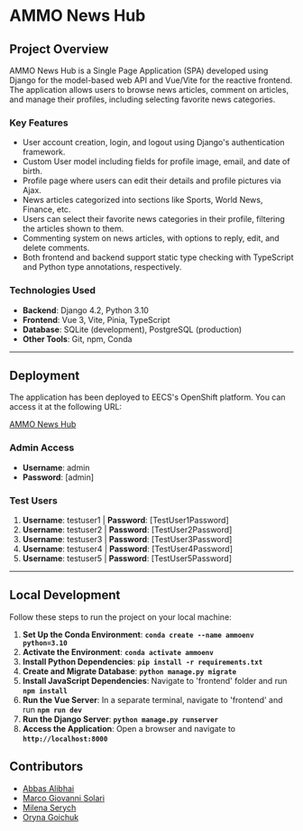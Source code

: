 # **AMMO News Hub**

## **Project Overview**

AMMO News Hub is a Single Page Application (SPA) developed using Django for the model-based web API and Vue/Vite for the reactive frontend. The application allows users to browse news articles, comment on articles, and manage their profiles, including selecting favorite news categories.

### **Key Features**

- User account creation, login, and logout using Django's authentication framework.
- Custom User model including fields for profile image, email, and date of birth.
- Profile page where users can edit their details and profile pictures via Ajax.
- News articles categorized into sections like Sports, World News, Finance, etc.
- Users can select their favorite news categories in their profile, filtering the articles shown to them.
- Commenting system on news articles, with options to reply, edit, and delete comments.
- Both frontend and backend support static type checking with TypeScript and Python type annotations, respectively.

### **Technologies Used**

- **Backend**: Django 4.2, Python 3.10
- **Frontend**: Vue 3, Vite, Pinia, TypeScript
- **Database**: SQLite (development), PostgreSQL (production)
- **Other Tools**: Git, npm, Conda

---

## **Deployment**

The application has been deployed to EECS's OpenShift platform. You can access it at the following URL:

[AMMO News Hub](http://ammo-newshub.openshift.eecs.qmul.ac.uk/)

### **Admin Access**

- **Username**: admin
- **Password**: [admin]

### **Test Users**

1. **Username**: testuser1 | **Password**: [TestUser1Password]
2. **Username**: testuser2 | **Password**: [TestUser2Password]
3. **Username**: testuser3 | **Password**: [TestUser3Password]
4. **Username**: testuser4 | **Password**: [TestUser4Password]
5. **Username**: testuser5 | **Password**: [TestUser5Password]

---

## **Local Development**

Follow these steps to run the project on your local machine:

1. **Set Up the Conda Environment**: **`conda create --name ammoenv python=3.10`**
2. **Activate the Environment**: **`conda activate ammoenv`**
3. **Install Python Dependencies**: **`pip install -r requirements.txt`**
4. **Create and Migrate Database**: **`python manage.py migrate`**
5. **Install JavaScript Dependencies**: Navigate to 'frontend' folder and run **`npm install`**
6. **Run the Vue Server**: In a separate terminal, navigate to 'frontend' and run **`npm run dev`**
7. **Run the Django Server**: **`python manage.py runserver`**
8. **Access the Application**: Open a browser and navigate to **`http://localhost:8000`**

## **Contributors**

- [Abbas Alibhai](https://github.com/aJV99)
- [Marco Giovanni Solari](https://github.com/Ms2302)
- [Milena Serych](https://github.com/milenaserych)
- [Oryna Goichuk](https://github.com/orynamg)
